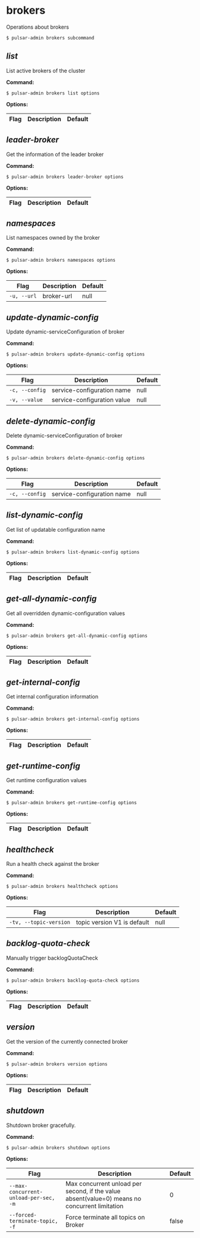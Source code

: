 # brokers

Operations about brokers


```shell
$ pulsar-admin brokers subcommand
```



## <em>list</em>

List active brokers of the cluster

**Command:**

```shell
$ pulsar-admin brokers list options
```

**Options:**

|Flag|Description|Default|
|---|---|---|


## <em>leader-broker</em>

Get the information of the leader broker

**Command:**

```shell
$ pulsar-admin brokers leader-broker options
```

**Options:**

|Flag|Description|Default|
|---|---|---|


## <em>namespaces</em>

List namespaces owned by the broker

**Command:**

```shell
$ pulsar-admin brokers namespaces options
```

**Options:**

|Flag|Description|Default|
|---|---|---|
| `-u, --url` | broker-url|null||


## <em>update-dynamic-config</em>

Update dynamic-serviceConfiguration of broker

**Command:**

```shell
$ pulsar-admin brokers update-dynamic-config options
```

**Options:**

|Flag|Description|Default|
|---|---|---|
| `-c, --config` | service-configuration name|null||
| `-v, --value` | service-configuration value|null||


## <em>delete-dynamic-config</em>

Delete dynamic-serviceConfiguration of broker

**Command:**

```shell
$ pulsar-admin brokers delete-dynamic-config options
```

**Options:**

|Flag|Description|Default|
|---|---|---|
| `-c, --config` | service-configuration name|null||


## <em>list-dynamic-config</em>

Get list of updatable configuration name

**Command:**

```shell
$ pulsar-admin brokers list-dynamic-config options
```

**Options:**

|Flag|Description|Default|
|---|---|---|


## <em>get-all-dynamic-config</em>

Get all overridden dynamic-configuration values

**Command:**

```shell
$ pulsar-admin brokers get-all-dynamic-config options
```

**Options:**

|Flag|Description|Default|
|---|---|---|


## <em>get-internal-config</em>

Get internal configuration information

**Command:**

```shell
$ pulsar-admin brokers get-internal-config options
```

**Options:**

|Flag|Description|Default|
|---|---|---|


## <em>get-runtime-config</em>

Get runtime configuration values

**Command:**

```shell
$ pulsar-admin brokers get-runtime-config options
```

**Options:**

|Flag|Description|Default|
|---|---|---|


## <em>healthcheck</em>

Run a health check against the broker

**Command:**

```shell
$ pulsar-admin brokers healthcheck options
```

**Options:**

|Flag|Description|Default|
|---|---|---|
| `-tv, --topic-version` | topic version V1 is default|null||


## <em>backlog-quota-check</em>

Manually trigger backlogQuotaCheck

**Command:**

```shell
$ pulsar-admin brokers backlog-quota-check options
```

**Options:**

|Flag|Description|Default|
|---|---|---|


## <em>version</em>

Get the version of the currently connected broker

**Command:**

```shell
$ pulsar-admin brokers version options
```

**Options:**

|Flag|Description|Default|
|---|---|---|


## <em>shutdown</em>

Shutdown broker gracefully.

**Command:**

```shell
$ pulsar-admin brokers shutdown options
```

**Options:**

|Flag|Description|Default|
|---|---|---|
| `--max-concurrent-unload-per-sec, -m` | Max concurrent unload per second, if the value absent(value=0) means no concurrent limitation|0||
| `--forced-terminate-topic, -f` | Force terminate all topics on Broker|false||

